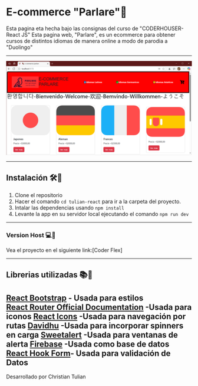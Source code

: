 # E-commerce "Parlare"🦜

Esta pagina eta hecha bajo las consignas del curso de "CODERHOUSER-React JS"
Esta pagina web, "Parlare", es un ecommerce para obtener cursos de distintos idiomas de manera online a modo de parodia a "Duolingo"

---

![app](/public/Pantalla.png)

---

## Instalación 🛠🦜

1. Clone el repositorio
2. Hacer el comando `cd tulian-react` para ir a la carpeta del proyecto.
3. Intalar las dependencias usando `npm install`
4. Levante la app en su servidor local ejecutando el comando `npm run dev` 

---

### Version Host 💻🦜

Vea el proyecto en el siguiente link:[Coder Flex]

---

## Librerias utilizadas 📚🦜

[React Bootstrap](https://react-bootstrap.netlify.app/) - Usada para estilos  
[React Router Official Documentation](https://reactrouter.com/) -Usada para iconos
[React Icons](https://react-icons.github.io/react-icons/) -Usada para navegación por rutas
[Davidhu](https://www.davidhu.io/react-spinners/) -Usada para incorporar spinners en carga
[Sweetalert](https://sweetalert2.github.io/) -Usada para ventanas de alerta
[Firebase](https://firebase.google.com/) -Usada como base de datos
[React Hook Form](https://react-hook-form.com/)- Usada para validación de Datos
---

Desarrollado por Christian Tulian 
